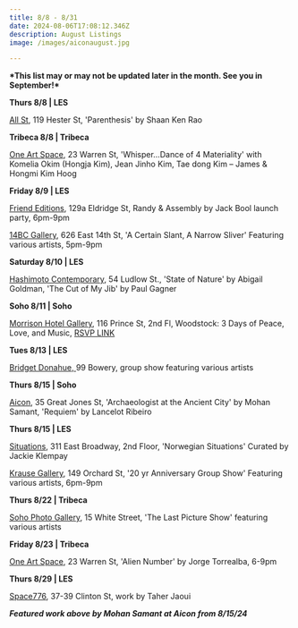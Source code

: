 ```yaml
---
title: 8/8 - 8/31
date: 2024-08-06T17:08:12.346Z
description: August Listings
image: /images/aiconaugust.jpg

---
```

**\*T﻿his list may or may not be updated later in the month. See you in September!\***

**T﻿hurs 8/8 | LES**

[All St](https://allstnyc.com/), 119 Hester St, 'Parenthesis' by Shaan Ken Rao

**Tribeca 8/8 | Tribeca**

[One Art Space](https://oneartspace.com/whisper-dance-of-4-materiality-august-6-11-2024/), 23 Warren St, 'Whisper…Dance of 4 Materiality' with Komelia Okim (Hongja Kim), Jean Jinho Kim, Tae dong Kim – James & Hongmi Kim Hoog

**F﻿riday 8/9 | LES**

[Friend Editions](https://www.instagram.com/friendeditions), 129a Eldridge St, Randy & Assembly by Jack Bool launch party, 6pm-9pm

[14BC Gallery](https://www.instagram.com/14bcgallery), 626 East 14th St, 'A Certain Slant, A Narrow Sliver' Featuring various artists, 5pm-9pm

**S﻿aturday 8/10 | LES**

[Hashimoto Contemporary](https://www.hashimotocontemporary.com/exhibitions/current/), 54 Ludlow St., 'State of Nature' by Abigail Goldman, 'The Cut of My Jib' by Paul Gagner

**S﻿oho 8/11 | Soho**

[Morrison Hotel Gallery](https://morrisonhotelgallery.com/), 116 Prince St, 2nd Fl, Woodstock: 3 Days of Peace, Love, and Music, [RSVP LINK ](https://morrisonhotelgallery.com/pages/woodstock-3-days-of-peace-love-and-music-in-new-york-city)

**T﻿ues 8/13 | LES**

[Bridget Donahue, ](https://www.bridgetdonahue.nyc/exhibitions/group-shop/)99 Bowery, group show featuring various artists

**T﻿hurs 8/15 | Soho**

[Aicon](https://aicon.art/exhibitions), 35 Great Jones St, 'Archaeologist at the Ancient City' by Mohan Samant, 'Requiem' by Lancelot Ribeiro

**T﻿hurs 8/15 | LES**

[Situations](https://www.situations.us/current), 311 East Broadway, 2nd Floor, 'Norwegian Situations' Curated by Jackie Klempay

[Krause Gallery](https://www.krausegallery.com/), 149 Orchard St, '20 yr Anniversary Group Show' Featuring various artists, 6pm-9pm

**T﻿hurs 8/22 | Tribeca**

[Soho Photo Gallery](https://www.sohophoto.com/), 15 White Street, 'The Last Picture Show' featuring various artists

**F﻿riday 8/23 | Tribeca**

[One Art Space](https://oneartspace.com/jorge-torrealba-alien-number-august-23-sep-1-2024/), 23 Warren St, 'Alien Number' by Jorge Torrealba, 6-9pm

**T﻿hurs 8/29 | LES**

[Space776](https://www.space776.com/), 37-39 Clinton St, work by Taher Jaoui

***F﻿eatured work above by Mohan Samant at Aicon from 8/15/24***